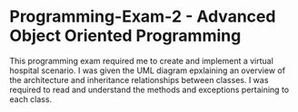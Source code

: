 # Programming-Exam-2 - Advanced Object Oriented Programming
This programming exam required me to create and implement a virtual hospital scenario.
I was given the UML diagram epxlaining an overview of the architecture and inheritance relationships between classes.
I was required to read and understand the methods and exceptions pertaining to each class.
